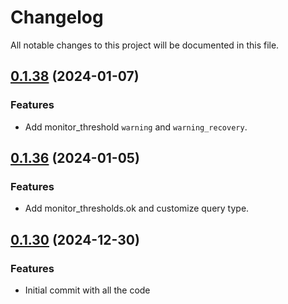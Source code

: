 # Changelog

All notable changes to this project will be documented in this file.

## [0.1.38]() (2024-01-07)

### Features

* Add monitor_threshold `warning` and `warning_recovery`.

## [0.1.36]() (2024-01-05)

### Features

* Add monitor_thresholds.ok and customize query type.

## [0.1.30]() (2024-12-30)

### Features

* Initial commit with all the code
